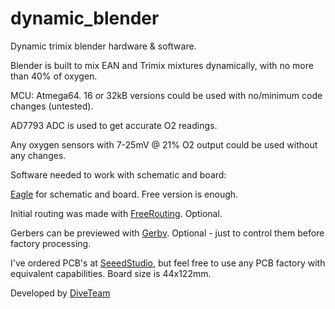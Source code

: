 # dynamic_blender
Dynamic trimix blender hardware & software.

Blender is built to mix EAN and Trimix mixtures dynamically, with no more than 40% of oxygen.

MCU: Atmega64. 16 or 32kB versions could be used with no/minimum code changes (untested).

AD7793 ADC is used to get accurate O2 readings.

Any oxygen sensors with 7-25mV @ 21% O2 output could be used without any changes.



Software needed to work with schematic and board:

[Eagle](http://www.cadsoftusa.com/download-eagle/) for schematic and board. Free version is enough.

Initial routing was made with [FreeRouting](http://www.freerouting.net/). Optional.

Gerbers can be previewed with [Gerbv](http://gerbv.sourceforge.net/). Optional - just to control them before factory processing.

I've ordered PCB's at [SeeedStudio](http://www.seeedstudio.com/service/index.php?r=pcb), but feel free to use any PCB factory with equivalent capabilities. Board size is 44x122mm.


Developed by [DiveTeam](http://diveteam.com.ua)
